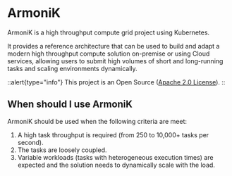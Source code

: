 # ArmoniK

ArmoniK is a high throughput compute grid project using Kubernetes. 

It provides a reference architecture that can be used to build and adapt a modern high throughput compute solution on-premise or using Cloud services, allowing users to submit high volumes of short and long-running tasks and scaling environments dynamically.

::alert{type="info"}
This project is an Open Source ([Apache 2.0 License](https://github.com/aneoconsulting/ArmoniK/blob/main/LICENSE)).
::

## When should I use ArmoniK

ArmoniK should be used when the following criteria are meet:

1. A high task throughput is required (from 250 to 10,000+ tasks per second).
2. The tasks are loosely coupled.
3. Variable workloads (tasks with heterogeneous execution times) are expected and the solution needs to dynamically scale with the load.
